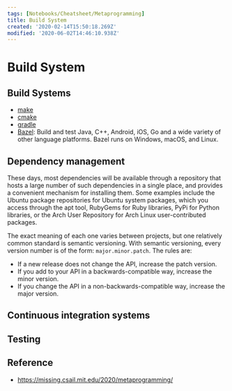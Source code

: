 ```yaml
---
tags: [Notebooks/Cheatsheet/Metaprogramming]
title: Build System
created: '2020-02-14T15:50:18.269Z'
modified: '2020-06-02T14:46:10.938Z'
---
```


# Build System

## Build Systems

- [make]()
- [cmake]()
- [gradle](https://gradle.org/)
- [Bazel](https://bazel.build/): Build and test Java, C++, Android, iOS, Go and a wide variety of other language platforms. Bazel runs on Windows, macOS, and Linux. 


## Dependency management

These days, most dependencies will be available through a repository that hosts a large number of such dependencies in a single place, and provides a convenient mechanism for installing them. Some examples include the Ubuntu package repositories for Ubuntu system packages, which you access through the apt tool, RubyGems for Ruby libraries, PyPi for Python libraries, or the Arch User Repository for Arch Linux user-contributed packages.

 The exact meaning of each one varies between projects, but one relatively common standard is semantic versioning. With semantic versioning, every version number is of the form: `major.minor.patch`. The rules are:
- If a new release does not change the API, increase the patch version.
- If you add to your API in a backwards-compatible way, increase the minor version.
- If you change the API in a non-backwards-compatible way, increase the major version.

## Continuous integration systems

## Testing


## Reference

- https://missing.csail.mit.edu/2020/metaprogramming/

